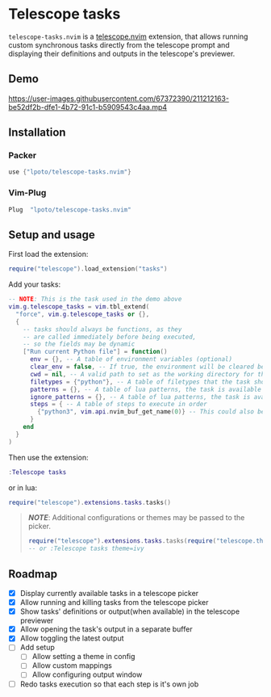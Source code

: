 # Telescope tasks

`telescope-tasks.nvim` is a [telescope.nvim](https://github.com/nvim-telescope/telescope.nvim) extension,
that allows running custom synchronous tasks directly from the telescope prompt and displaying their
definitions and outputs in the telescope's previewer.

## Demo

https://user-images.githubusercontent.com/67372390/211212163-be52df2b-dfe1-4b72-91c1-b5909543c4aa.mp4

## Installation

### Packer

```lua
use {"lpoto/telescope-tasks.nvim"}
```

### Vim-Plug

```lua
Plug  "lpoto/telescope-tasks.nvim"
```

## Setup and usage

First load the extension:

```lua
require("telescope").load_extension("tasks")
```

Add your tasks:

```lua
-- NOTE: This is the task used in the demo above
vim.g.telescope_tasks = vim.tbl_extend(
  "force", vim.g.telescope_tasks or {},
  {
    -- tasks should always be functions, as they
    -- are called immediately before being executed,
    -- so the fields may be dynamic
    ["Run current Python file"] = function()
      env = {}, -- A table of environment variables (optional)
      clear_env = false, -- If true, the environment will be cleared before running the task, and only values from `env` will be kept (optional)
      cwd = nil, -- A valid path to set as the working directory for the task (optional)
      filetypes = {"python"}, -- A table of filetypes that the task should be available in (optional)
      patterns = {}, -- A table of lua patterns, the task is available only in files matching one of the patterns (optional)
      ignore_patterns = {}, -- A table of lua patterns, the task is available only in files not matching any of the patterns (optional)
      steps = { -- A table of steps to execute in order
        {"python3", vim.api.nvim_buf_get_name(0)} -- This could also be a single string
      }
    end
  }
)
```

Then use the extension:

```lua
:Telescope tasks
```

or in lua:

```lua
require("telescope").extensions.tasks.tasks()
```

> **_NOTE_**: Additional configurations or themes may be passed to the picker.
>
> ```lua
> require("telescope").extensions.tasks.tasks(require("telescope.themes").get_ivy())
> -- or :Telescope tasks theme=ivy
> ```

## Roadmap

- [x] Display currently available tasks in a telescope picker
- [x] Allow running and killing tasks from the telescope picker
- [x] Show tasks' definitions or output(when available) in the telescope previewer
- [x] Allow opening the task's output in a separate buffer
- [x] Allow toggling the latest output
- [ ] Add setup
  - [ ] Allow setting a theme in config
  - [ ] Allow custom mappings
  - [ ] Allow configuring output window
- [ ] Redo tasks execution so that each step is it's own job
